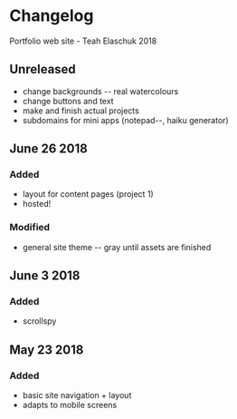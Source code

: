 # Changelog
Portfolio web site - Teah Elaschuk 2018

## Unreleased
 - change backgrounds -- real watercolours
 - change buttons and text
 - make and finish actual projects
 - subdomains for mini apps (notepad--, haiku generator)
 
## June 26 2018
### Added
 - layout for content pages (project 1)
 - hosted!
 
### Modified
 - general site theme -- gray until assets are finished
 
## June 3 2018
### Added
 - scrollspy
 
## May 23 2018	
### Added
 - basic site navigation + layout
 - adapts to mobile screens

